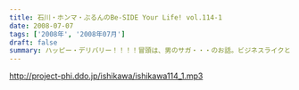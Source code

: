 ```yaml
---
title: 石川・ホンマ・ぶるんのBe-SIDE Your Life! vol.114-1
date: 2008-07-07
tags: ['2008年', '2008年07月']
draft: false
summary: ハッピー・デリバリー！！！！冒頭は、男のサガ・・・のお話。ビジネスライクとはいえ、深夜になると人っていろいろありますよね。ビーサイ深夜の課外授業・・・石川サンは高い授業料を払ったようです。NAMAE
---
```


http://project-phi.ddo.jp/ishikawa/ishikawa114_1.mp3
